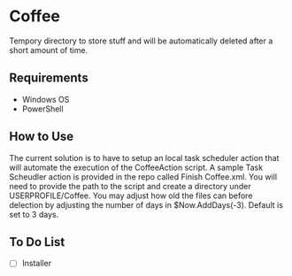 # Coffee
Tempory directory to store stuff and will be automatically deleted after a short amount of time. 

## Requirements
- Windows OS
- PowerShell

## How to Use
The current solution is to have to setup an local task scheduler action that will automate the execution of the CoffeeAction script. A sample Task Scheudler action is provided in the repo called Finish Coffee.xml. You will need to provide the path to the script and create a directory under USERPROFILE/Coffee.
You may adjust how old the files can before delection by adjusting the number of days in $Now.AddDays(-3). Default is set to 3 days.

## To Do List
- [ ] Installer
